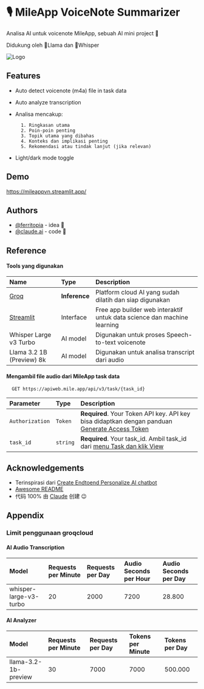 
# 🎙️ MileApp VoiceNote Summarizer 
Analisa AI untuk voicenote MileApp, sebuah AI mini project 🤖 

Didukung oleh 🦙Llama dan 🦻Whisper





![Logo](https://apidoc.mile.app/themes/assets/img/mileapp.png)


## Features

- Auto detect voicenote (m4a) file in task data
- Auto analyze transcription
- Analisa mencakup:

        1. Ringkasan utama 
        2. Poin-poin penting 
        3. Topik utama yang dibahas
        4. Konteks dan implikasi penting
        5. Rekomendasi atau tindak lanjut (jika relevan)
- Light/dark mode toggle


## Demo

https://mileappvn.streamlit.app/


## Authors

- [@ferritopia](https://www.github.com/ferritopia) - idea 🧠
- [@claude.ai](https://claude.ai/) - code 🤖

## Reference

#### Tools yang digunakan

| Name | Type     | Description                       |
| :-------- | :------- | :-------------------------------- |
| [Groq](https://groq.com/)      | **Inference** | Platform cloud AI yang sudah dilatih dan siap digunakan  |
| [Streamlit](https://streamlit.io/) | Interface | Free app builder web interaktif untuk data science dan machine learning |
| Whisper Large v3 Turbo | AI model | Digunakan untuk proses Speech-to-text voicenote |
| Llama 3.2 1B (Preview) 8k | AI model | Digunakan untuk analisa transcript dari audio |

#### Mengambil file audio dari MileApp task data

```http
  GET https://apiweb.mile.app/api/v3/task/{task_id}
```

| Parameter | Type     | Description                |
| :-------- | :------- | :------------------------- |
| `Authorization` | `Token` | **Required**. Your Token API key. API key bisa didaptkan dengan panduan [Generate Access Token](https://apidoc.mile.app/#section/Authentication/Generate-access-token) |
| `task_id` | `string` | **Required**. Your task_id. Ambil task_id dari [menu Task dan klik View](https://doc.clickup.com/3837933/p/h/3n3zd-81962/aa00834626ae24f/3n3zd-82902) |





## Acknowledgements

 - Terinspirasi dari [Create Endtoend Personalize AI chatbot](https://dev.to/debapriyadas/create-an-end-to-end-personalised-ai-chatbot-using-llama-31-and-streamlitpowered-by-groq-api-3i32)
 - [Awesome README](https://github.com/matiassingers/awesome-readme)
 - 代码 100% 由 [Claude](https://claude.ai/) 创建 😉



## Appendix

### Limit penggunaan groqcloud

#### AI Audio Transcription

| Model | Requests per Minute | Requests per Day | Audio Seconds per Hour | Audio Seconds per Day |
| :-------- | :------- | :---------- | :---------- | :---------- |
| whisper-large-v3-turbo | 20 | 2000 | 7200 | 28.800 | 

#### AI Analyzer

| Model | Requests per Minute | Requests per Day | Tokens per Minute | Tokens per Day |
| :-------- | :------- | :---------- | :---------- | :---------- |
| llama-3.2-1b-preview | 30 | 7000 | 7000 | 500.000 | 


